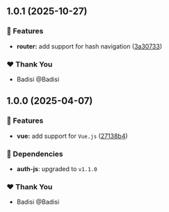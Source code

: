 ## 1.0.1 (2025-10-27)

### 🚀 Features

- **router:** add support for hash navigation ([3a30733](https://github.com/Badisi/auth-js/commit/3a30733))

### ❤️ Thank You

- Badisi @Badisi

## 1.0.0 (2025-04-07)

### 🚀 Features

- **vue:** add support for `Vue.js` ([27138b4](https://github.com/Badisi/auth-js/commit/27138b4))

### 🌱 Dependencies

- **auth-js**: upgraded to `v1.1.0`

### ❤️ Thank You

- Badisi @Badisi
